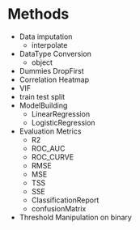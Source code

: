 # Methods
* Data imputation 
  * interpolate
* DataType Conversion
  * object
* Dummies DropFirst
* Correlation Heatmap
* VIF
* train test split
* ModelBuilding
  * LinearRegression
  * LogisticRegression
* Evaluation Metrics 
  *  R2
  *  ROC_AUC
  *  ROC_CURVE
  *  RMSE
  *  MSE
  *  TSS
  *  SSE
  *  ClassificationReport
  *  confusionMatrix
* Threshold Manipulation on binary

